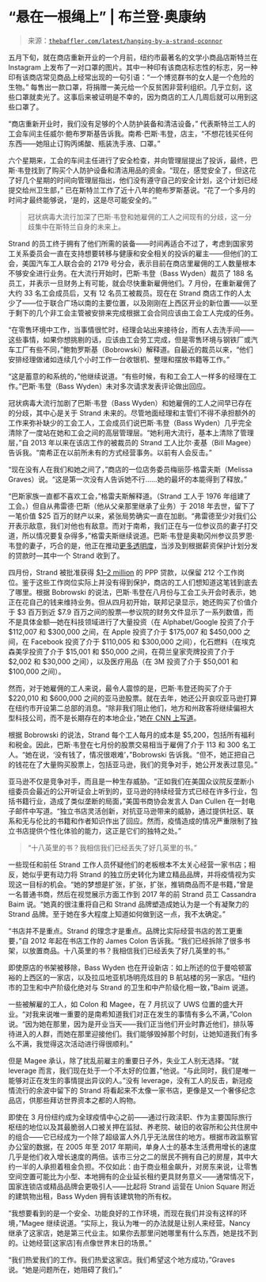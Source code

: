 <!--yml

类别：未分类

日期：2024 年 05 月 27 日 15:03:21

-->

# “悬在一根绳上” | 布兰登·奥康纳

> 来源：[`thebaffler.com/latest/hanging-by-a-strand-oconnor`](https://thebaffler.com/latest/hanging-by-a-strand-oconnor)

五月下旬，就在商店重新开业的一个月前，纽约市最著名的文学小商品店斯特兰在 Instagram 上发布了一对口罩的图片。其中一种印有该商店标志性的标志，另一种印有该商店常见商品上经常出现的一句引语：“一个博览群书的女人是一个危险的生物。” 每售出一款口罩，将捐赠一美元给一个反贫困非营利组织。几乎立刻，这些口罩就卖光了。这事后来被证明是不幸的，因为商店的工人几周后就可以用到这些口罩了。

“商店重新开业时，我们没有足够的个人防护装备和清洁设备，” 代表斯特兰工人的工会车间主任威尔·鲍布罗斯基告诉我。南希·巴斯·韦登，店主，“不想花钱买任何东西——她阻止订购丙烯酸、瓶装洗手液、口罩。”

六个星期来，工会的车间主任进行了安全检查，并向管理层提出了投诉，最终，巴斯·韦登找到了购买个人防护设备和清洁用品的资金。“现在，感觉安全了，但这花了好几个星期的时间向管理层指出，他们没有遵守自己的安全计划，这个计划已经提交给州卫生部，” 已在斯特兰工作了近十八年的鲍布罗斯基说。“花了一个多月的时间才最终能够说，‘是的，这是尽可能安全的。’”

> 冠状病毒大流行加深了巴斯·韦登和她雇佣的工人之间现有的分歧，这一分歧集中在斯特兰自身的未来上。

Strand 的员工终于拥有了他们所需的装备——时间再适合不过了，考虑到国家劳工关系委员会一直在支持想要转移与健康和安全相关的投诉的雇主——但他们的工会，美国汽车工人联合会的 2179 号分会，表示目前在商店里雇佣的工人数量根本不够安全进行业务。在大流行开始时，巴斯·韦登（Bass Wyden）裁员了 188 名员工，并表示一旦财务上有可能，就会尽快重新雇佣他们。7 月份，在重新雇佣了大约 33 名工会成员后，又有 12 名员工被裁员。现在在 Strand 商店工作的人太少了——位于联合广场以南的主要位置，以及刚刚在上西区开业的新位置——以至于剩下的几个非工会主管被安排来完成根据工会合同应该由工会工人完成的任务。

“在零售环境中工作，当事情很忙时，经理会站出来接待台，而有人去洗手间——这些事情，如果你想挑剔的话，应该由工会劳工完成，但是零售环境与钢铁厂或汽车工厂有些不同，”鲍勃罗斯基（Bobrowski）解释道。自最近的裁员以来，“他们安排经理做诸如连续几个小时工作一台收银机、整理和摆放书籍等工作。”

“这是蓄意的和系统的，”他继续说道。“有些时候，有和工会工人一样多的经理在工作。”巴斯·韦登（Bass Wyden）未对多次请求发表评论做出回应。

冠状病毒大流行加剧了巴斯·韦登（Bass Wyden）和她雇佣的工人之间早已存在的分歧，其中心是关于 Strand 未来的。尽管地面经理和主管们不得不承担额外的工作来弥补缺少的工会工人，工会成员们说巴斯·韦登（Bass Wyden）几乎完全清除了一度站在她和工会之间的高层管理层。“她利用大流行，基本上清除了管理层，”自 2013 年以来在该店工作的被裁员的 Strand 工人比尔·麦基（Bill Magee）告诉我。“南希正在以前所未有的方式经营事务。以前有人会反击。”

“现在没有人在我们和她之间了，”商店的一位店务委员梅丽莎·格雷夫斯（Melissa Graves）说。“这是第一次没有人告诉她不行……她的最坏的本能得到了释放。”

“巴斯家族一直都不喜欢工会，”格雷夫斯解释道。（Strand 工人于 1976 年组建了工会。）但自从弗雷德·巴斯（他从父亲那里继承了业务）于 2018 年去世，留下了一笔价值 $25 百万的财产以来，紧张局势确实一直在加剧。“弗雷德至少对我们公开表示敌意，我们对他也有敌意。而对于南希，我们正在与一位参议员的妻子打交道，所以情况要复杂得多，”格雷夫斯继续说道。巴斯·韦登是奥勒冈州参议员罗恩·韦登的妻子，巧合的是，他正在推动[更多透明度](https://www.bizjournals.com/portland/news/2020/06/16/wyden-legislation-seeks-covid-relief-transparency.html)，当涉及到根据薪资保护计划分发的贷款时—其中一个 Strand 收到了。

四月份，Strand 被批准获得 [$1–2 million](https://www.cnn.com/projects/ppp-business-loans/businesses/strand-book-stores-inc) 的 PPP 贷款，以保留 212 个工作岗位。鉴于这些工作岗位实际上并没有得到保护，商店的工人们想知道这笔钱到底去了哪里。根据 Bobrowski 的说法，巴斯·韦登在八月份与工会工头开会时表示，她正在花自己的钱来维持业务。但从四月初开始，联邦记录显示，她还购买了价值介于 $3 百万到近 $7.9 百万之间的股票—参议院的财务文件显示了一系列数值，而不是具体金额—她在科技领域进行了大量投资（在 Alphabet/Google 投资了介于 $112,007 和 $300,000 之间，在 Apple 投资了介于 $175,007 和 $450,000 之间，在 Facebook 投资了介于 $110,005 和 $300,000 之间），化石燃料（在埃克森美孚投资了介于 $15,001 和 $50,000 之间，在荷兰皇家壳牌投资了介于 $2,002 和 $30,000 之间），以及医疗用品（在 3M 投资了介于 $50,001 和 $100,000 之间）。

然而，对于她雇佣的工人来说，最令人震惊的是，巴斯·韦登还购买了介于 $220,010 和 $600,000 之间的亚马逊股票。就在去年，她还公开哀叹亚马逊打算在纽约市开设第二总部的消息。“除非我们阻止他们，地方和州政客将继续偏袒大型科技公司，而不是长期存在的本地企业，”她[在 CNN 上写道](https://www.cnn.com/2019/01/08/opinions/amazon-big-tech-threat-cities-bass-wyden/index.html)。

根据 Bobrowski 的说法，Strand 每个工人每月的成本是 $5,200，包括所有福利和税金。因此，巴斯·韦登在七月份的股票交易相当于雇佣了介于 113 和 300 名工人。“她在说，‘没有钱了，情况很艰难’，”Bobrowski 告诉我。“但不，她正把自己的钱花在了大量购买股票上，包括亚马逊，我们的竞争对手，她公开发表过意见。”

亚马逊不仅是竞争对手，而且是一种生存威胁。“正如我们在美国众议院反垄断小组委员会最近的公开听证会上听到的，亚马逊的持续经营方式已经在许多行业，包括书籍行业，造成了类似垄断的局面，”美国书商协会发言人 Dan Cullen 在一封电子邮件中写道。“独立书店灵活创新，对抗亚马逊带来的威胁，通过提供社区、联系和无与伦比的书籍和作者知识作出了回应。然而，疫情造成的情况严重限制了独立书店提供个性化体验的能力，这正是它们的独特之处。”

> “十八英里的书？我相信我们已经丢失了好几英里的书。”

一些现任和前任 Strand 工作人员怀疑他们的老板根本不太关心经营一家书店；相反，她似乎更有动力将 Strand 的独立历史转化为建立精品品牌，并将疫情视为实现这一目标的机会。“她的梦想是扩张，扩张，扩张，推销商品而不是书籍，”曾是一名普通书商，然后在视觉展示方面工作到 2017 年的前 Strand 员工 Cassandra Baim 说。“她真的很注重将自己和 Strand 品牌塑造成她认为是一个有凝聚力的 Strand 品牌。至于她在多大程度上知道如何做到这一点，我不太确定。”

“书店并不是重点。Strand 的理念才是重点。品牌比实际经营书店的苦工更重要，”自 2012 年起在书店工作的 James Colon 告诉我。“我们已经拆除了很多书架，以放置商品。十八英里的书？我相信我们已经丢失了好几英里的书。”

即使原店的书架被移除，Bass Wyden 也在开设新店：如上所述的位于曼哈顿富裕的上西区的一家店，以及拉瓜地亚机场明亮炫目的 B 航站楼的另一家店。“纽约市的卫生和中产阶级化绝对与 Strand 的卫生和中产阶级化相一致，”Baim 说道。

一些被解雇的工人，如 Colon 和 Magee，在 7 月抗议了 UWS 位置的盛大开业。“对我来说唯一重要的是南希知道我们对正在发生的事情有多么不满，”Colon 说。“因为她在那里，因为是开业当天——我们正当他们开业时靠近他们，排队等待进入的人群，而她在那里迎接他们。我们能够毁掉那个时刻，让她知道我们有多么不满，我觉得这次活动进行得很顺利。”

但是 Magee 承认，除了扰乱前雇主的重要日子外，失业工人别无选择。“就 leverage 而言，我们现在处于一个不太好的位置，”他说。“与此同时，我们是唯一能够对正在发生的事情提出异议的人。”没有 leverage，没有工人的反击，新冠疫情流行的余波中留下的 Strand 将看起来不太像一家书店，更像是又一个奢侈纪念品店，供那些拜访世界资本之都的人购物。

即使在 3 月份纽约成为全球疫情中心之前——通过行政渎职、作为主要国际旅行枢纽的地位以及其最脆弱人口被关押在监狱、养老院、破旧的收容所和公共住房中的组合——它已经成为一个除了超级富人外几乎无法居住的地方。根据市政监察官办公室的数据，在 2005 年至 2017 年期间，单身人士的基本生活费用增长的速度几乎是他们收入增长速度的两倍。该市三分之二的居民不拥有自己的房屋，其中大约一半的人承担着租金负担。不仅如此：由于商业租金飙升，对房东来说，让零售空间空置可能比为小型、本地拥有的企业延长租约更具财务意义——通常情况下，国家连锁店或精品品牌会更吸引人——比起将 Strand 运营在 Union Square 附近的建筑物出租，Bass Wyden 拥有该建筑物的所有权。

“我想要看到的是一个安全、功能良好的工作环境，而现在我们并没有这样的环境，”Magee 继续说道。“实际上，我认为唯一的办法就是让别人来经营。Nancy 继承了这家店，她是第三代业主。如果你去那里问她哪里有什么东西，她是找不到的。让她经营[这家店]有点像世界末日的场景。”

“我们热爱我们的工作。我们热爱这家店。我们希望这个地方成功，”Graves 说。“她是问题所在，她阻碍了我们。”
